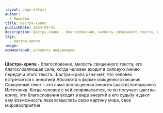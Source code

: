 ```yaml
---
layout: page-detail
author:
  - Яшодеви
title: шастра-крипа
publishDate: 2024-09-01
description: Шастра-крипа - благословение, милость священного текста, его благословляющая сила, когда человек входит в силовую линию передачи этого текста. Шастра-крипа означает, что человек встречается с энергией Абсолюта в форме священного писания. Священный текст - это сама воплощенная энергия (шакти) всевышнего Источника. Когда человек с ней соприкасается, то он получает шастра-крипу, эти благословения входят в виде энергий в его судьбу и дают ему возможность переосмыслить свою картину мира, свое мировосприятие.
tags:
  - шастра-крипа
image: 
комментарий: добавить информацию
---
```

**Шастра-крипа** - благословение, милость священного текста, его благословляющая сила, когда человек входит в силовую линию передачи этого текста. Шастра-крипа означает, что человек встречается с энергией Абсолюта в форме священного писания. Священный текст - это сама воплощенная энергия (шакти) всевышнего Источника. Когда человек с ней соприкасается, то он получает шастра-крипу, эти благословения входят в виде энергий в его судьбу и дают ему возможность переосмыслить свою картину мира, свое мировосприятие.

